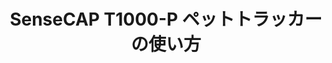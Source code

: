 ---
description: SenseCAP T1000-P ペットトラッカー
title: SenseCAP T1000-P ペットトラッカーの使い方
keywords:
- Tracker
image: https://files.seeedstudio.com/wiki/wiki-platform/S-tempor.png
slug: /ja/get_started_with_t1000_p
last_update:
  date: 7/24/2024
  author: Jessie
---